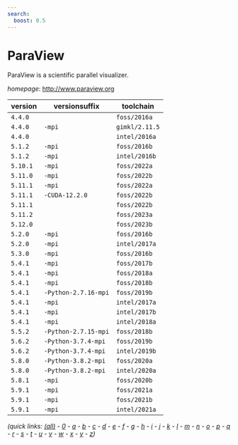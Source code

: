 ```yaml
---
search:
  boost: 0.5
---
```

# ParaView

ParaView is a scientific parallel visualizer.

*homepage*: <http://www.paraview.org>

version | versionsuffix | toolchain
--------|---------------|----------
``4.4.0`` |  | ``foss/2016a``
``4.4.0`` | ``-mpi`` | ``gimkl/2.11.5``
``4.4.0`` |  | ``intel/2016a``
``5.1.2`` | ``-mpi`` | ``foss/2016b``
``5.1.2`` | ``-mpi`` | ``intel/2016b``
``5.10.1`` | ``-mpi`` | ``foss/2022a``
``5.11.0`` | ``-mpi`` | ``foss/2022b``
``5.11.1`` | ``-mpi`` | ``foss/2022a``
``5.11.1`` | ``-CUDA-12.2.0`` | ``foss/2022b``
``5.11.1`` |  | ``foss/2022b``
``5.11.2`` |  | ``foss/2023a``
``5.12.0`` |  | ``foss/2023b``
``5.2.0`` | ``-mpi`` | ``foss/2016b``
``5.2.0`` | ``-mpi`` | ``intel/2017a``
``5.3.0`` | ``-mpi`` | ``foss/2016b``
``5.4.1`` | ``-mpi`` | ``foss/2017b``
``5.4.1`` | ``-mpi`` | ``foss/2018a``
``5.4.1`` | ``-mpi`` | ``foss/2018b``
``5.4.1`` | ``-Python-2.7.16-mpi`` | ``foss/2019b``
``5.4.1`` | ``-mpi`` | ``intel/2017a``
``5.4.1`` | ``-mpi`` | ``intel/2017b``
``5.4.1`` | ``-mpi`` | ``intel/2018a``
``5.5.2`` | ``-Python-2.7.15-mpi`` | ``foss/2018b``
``5.6.2`` | ``-Python-3.7.4-mpi`` | ``foss/2019b``
``5.6.2`` | ``-Python-3.7.4-mpi`` | ``intel/2019b``
``5.8.0`` | ``-Python-3.8.2-mpi`` | ``foss/2020a``
``5.8.0`` | ``-Python-3.8.2-mpi`` | ``intel/2020a``
``5.8.1`` | ``-mpi`` | ``foss/2020b``
``5.9.1`` | ``-mpi`` | ``foss/2021a``
``5.9.1`` | ``-mpi`` | ``foss/2021b``
``5.9.1`` | ``-mpi`` | ``intel/2021a``


*(quick links: [(all)](../index.md) - [0](../0/index.md) - [a](../a/index.md) - [b](../b/index.md) - [c](../c/index.md) - [d](../d/index.md) - [e](../e/index.md) - [f](../f/index.md) - [g](../g/index.md) - [h](../h/index.md) - [i](../i/index.md) - [j](../j/index.md) - [k](../k/index.md) - [l](../l/index.md) - [m](../m/index.md) - [n](../n/index.md) - [o](../o/index.md) - [p](../p/index.md) - [q](../q/index.md) - [r](../r/index.md) - [s](../s/index.md) - [t](../t/index.md) - [u](../u/index.md) - [v](../v/index.md) - [w](../w/index.md) - [x](../x/index.md) - [y](../y/index.md) - [z](../z/index.md))*

